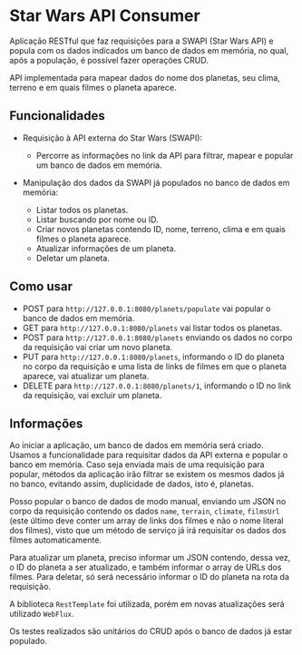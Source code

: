 # Star Wars API Consumer

Aplicação RESTful que faz requisições para a SWAPI (Star Wars API) e popula com os dados indicados um banco de dados em memória, no qual, após a população, é possível fazer operações CRUD.

API implementada para mapear dados do nome dos planetas, seu clima, terreno e em quais filmes o planeta aparece.

## Funcionalidades

- Requisição à API externa do Star Wars (SWAPI):
  - Percorre as informações no link da API para filtrar, mapear e popular um banco de dados em memória.
  
- Manipulação dos dados da SWAPI já populados no banco de dados em memória:
  - Listar todos os planetas.
  - Listar buscando por nome ou ID.
  - Criar novos planetas contendo ID, nome, terreno, clima e em quais filmes o planeta aparece.
  - Atualizar informações de um planeta.
  - Deletar um planeta.

## Como usar

- POST para `http://127.0.0.1:8080/planets/populate` vai popular o banco de dados em memória.
- GET para `http://127.0.0.1:8080/planets` vai listar todos os planetas.
- POST para `http://127.0.0.1:8080/planets` enviando os dados no corpo da requisição vai criar um novo planeta.
- PUT para `http://127.0.0.1:8080/planets`, informando o ID do planeta no corpo da requisição e uma lista de links de filmes em que o planeta aparece, vai atualizar um planeta.
- DELETE para `http://127.0.0.1:8080/planets/1`, informando o ID no link da requisição, vai excluir um planeta.

## Informações

Ao iniciar a aplicação, um banco de dados em memória será criado. Usamos a funcionalidade para requisitar dados da API externa e popular o banco em memória. Caso seja enviada mais de uma requisição para popular, métodos da aplicação irão filtrar se existem os mesmos dados já no banco, evitando assim, duplicidade de dados, isto é, planetas.

Posso popular o banco de dados de modo manual, enviando um JSON no corpo da requisição contendo os dados `name`, `terrain`, `climate`, `filmsUrl` (este último deve conter um array de links dos filmes e não o nome literal dos filmes), visto que um método de serviço já irá requisitar os dados dos filmes automaticamente.

Para atualizar um planeta, preciso informar um JSON contendo, dessa vez, o ID do planeta a ser atualizado, e também informar o array de URLs dos filmes. Para deletar, só será necessário informar o ID do planeta na rota da requisição.

A biblioteca `RestTemplate` foi utilizada, porém em novas atualizações será utilizado `WebFlux`.

Os testes realizados são unitários do CRUD após o banco de dados já estar populado.
